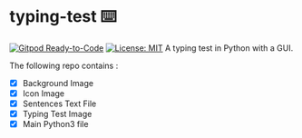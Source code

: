 # typing-test ⌨️
[![Gitpod Ready-to-Code](https://img.shields.io/badge/Gitpod-Ready--to--Code-blue?logo=gitpod)](https://gitpod.io/#https://github.com/arthtyagi/typing-test)  [![License: MIT](https://img.shields.io/badge/License-MIT-yellow.svg)](https://opensource.org/licenses/MIT)
A typing test in Python with a GUI.

The following repo contains :
- [X] Background Image
- [X] Icon Image
- [X] Sentences Text File
- [X] Typing Test Image
- [X] Main Python3 file
